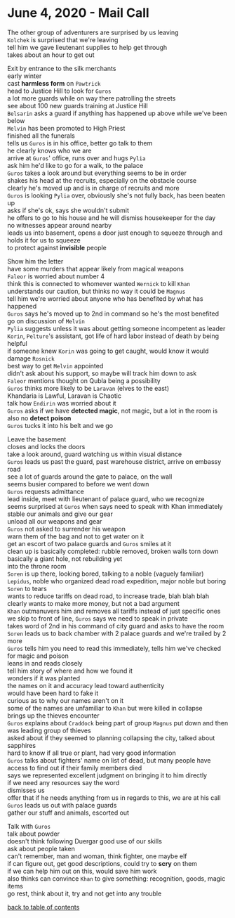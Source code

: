 # June 4, 2020 - Mail Call

The other group of adventurers are surprised by us leaving  
`Kolchek` is surprised that we're leaving  
tell him we gave lieutenant supplies to help get through   
takes about an hour to get out  

Exit by entrance to the silk merchants  
early winter  
cast **harmless form** on `Pawtrick`    
head to Justice Hill to look for `Guros`  
a lot more guards while on way there patrolling the streets  
see about 100 new guards training at Justice Hill  
`Belsarin` asks a guard if anything has happened up above while we've been below  
`Melvin` has been promoted to High Priest  
finished all the funerals  
tells us `Guros` is in his office, better go talk to them  
he clearly knows who we are  
arrive at `Guros`' office, runs over and hugs `Pylia`  
ask him he'd like to go for a walk, to the palace  
`Guros` takes a look around but everything seems to be in order  
shakes his head at the recruits, especially on the obstacle course  
clearly he's moved up and is in charge of recruits and more  
`Guros` is looking `Pylia` over, obviously she's not fully back, has been beaten up  
asks if she's ok, says she wouldn't submit  
he offers to go to his house and he will dismiss housekeeper for the day  
no witnesses appear around nearby  
leads us into basement, opens a door just enough to squeeze through and holds it for us to squeeze  
to protect against **invisible** people  

Show him the letter  
have some murders that appear likely from magical weapons  
`Faleor` is worried about number 4  
think this is connected to whomever wanted `Wernick` to kill `Khan`  
understands our caution, but thinks no way it could be `Magnus`  
tell him we're worried about anyone who has benefited by what has happened  
`Guros` says he's moved up to 2nd in command so he's the most benefited  
go on discussion of `Melvin`  
`Pylia` suggests unless it was about getting someone incompetent as leader  
`Korin`, `Pelture`'s assistant, got life of hard labor instead of death by being helpful  
if someone knew `Korin` was going to get caught, would know it would damage `Rosnick`  
best way to get `Melvin` appointed  
didn't ask about his support, so maybe will track him down to ask  
`Faleor` mentions thought on Qubla being a possibility  
`Guros` thinks more likely to be `Laravan` (elves to the east)  
Khandaria is Lawful, Laravan is Chaotic  
talk how `Endirin` was worried about it  
`Guros` asks if we have **detected magic**, not magic, but a lot in the room is  
also no **detect poison**  
`Guros` tucks it into his belt and we go  

Leave the basement  
closes and locks the doors  
take a look around, guard watching us within visual distance  
`Guros` leads us past the guard, past warehouse district, arrive on embassy road  
see a lot of guards around the gate to palace, on the wall  
seems busier compared to before we went down  
`Guros` requests admittance  
lead inside, meet with lieutenant of palace guard, who we recognize  
seems surprised at `Guros` when says need to speak with Khan immediately
stable our animals and give our gear  
unload all our weapons and gear  
`Guros` not asked to surrender his weapon  
warn them of the bag and not to get water on it  
get an escort of two palace guards and `Guros` smiles at it  
clean up is basically completed: rubble removed, broken walls torn down  
basically a giant hole, not rebuilding yet  
into the throne room  
`Soren` is up there, looking bored, talking to a noble (vaguely familiar)  
`Lepidus`, noble who organized dead road expedition, major noble but boring `Soren` to tears  
wants to reduce tariffs on dead road, to increase trade, blah blah blah  
clearly wants to make more money, but not a bad argument  
`Khan` outmanuvers him and removes all tariffs instead of just specific ones  
we skip to front of line, `Guros` says we need to speak in private  
takes word of 2nd in his command of city guard and asks to have the room  
`Soren` leads us to back chamber with 2 palace guards and we're trailed by 2 more  
`Guros` tells him you need to read this immediately, tells him we've checked for magic and poison  
leans in and reads closely  
tell him story of where and how we found it  
wonders if it was planted  
the names on it and accuracy lead toward authenticity  
would have been hard to fake it  
curious as to why our names aren't on it  
some of the names are unfamiliar to `Khan` but were killed in collapse  
brings up the thieves encounter  
`Guros` explains about `Craddock` being part of group `Magnus` put down and then was leading group of thieves  
asked about if they seemed to planning collapsing the city, talked about sapphires  
hard to know if all true or plant, had very good information  
`Guros` talks about fighters' name on list of dead, but many people have access to find out if their family members died  
says we represented excellent judgment on bringing it to him directly  
if we need any resources say the word  
dismisses us  
offer that if he needs anything from us in regards to this, we are at his call  
`Guros` leads us out with palace guards  
gather our stuff and animals, escorted out  

Talk with `Guros`  
talk about powder  
doesn't think following Duergar good use of our skills  
ask about people taken  
can't remember, man and woman, think fighter, one maybe elf  
if can figure out, get good descriptions, could try to **scry** on them  
if we can help him out on this, would save him work  
also thinks can convince `Khan` to give something: recognition, goods, magic items  
go rest, think about it, try and not get into any trouble  

[back to table of contents](/sessions/README.md)

